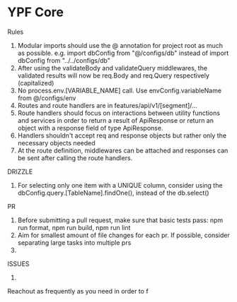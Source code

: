 # YPF Core

Rules

1. Modular imports should use the @ annotation for project root as much as possible. e.g. import dbConfig from "@/configs/db" instead of import dbConfig from "../../configs/db"
2. After using the validateBody and validateQuery middlewares, the validated results will now be req.Body and req.Query respectively (capitalized)
3. No process.env.[VARIABLE_NAME] call. Use envConfig.variableName from @/configs/env
4. Routes and route handlers are in features/api/v1/[segment]/...
5. Route handlers should focus on interactions between utility functions and services in order to return a result of ApiResponse<T> or return an object with a response field of type ApiResponse<T>.
6. Handlers shouldn't accept req and response objects but rather only the necessary objects needed
7. At the route definition, middlewares can be attached and responses can be sent after calling the route handlers.

DRIZZLE

1. For selecting only one item with a UNIQUE column, consider using the dbConfig.query.[TableName].findOne(), instead of the db.select()

PR

1. Before submitting a pull request, make sure that basic tests pass: npm run format, npm run build, npm run lint
2. Aim for smallest amount of file changes for each pr. If possible, consider separating large tasks into multiple prs
3.

ISSUES

1.

Reachout as frequently as you need in order to f
